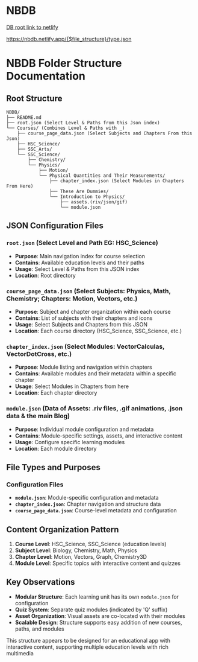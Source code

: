 # NBDB

[DB root link to netlify](https://nbdb.netlify.app/id.json)

https://nbdb.netlify.app/{$file_structure}/type.json


# NBDB Folder Structure Documentation

## Root Structure
```
NBDB/
├── README.md
├── root.json (Select Level & Paths from this Json index)
└── Courses/ (Combines Level & Paths with _)
    ├── course_page_data.json (Select Subjects and Chapters From this Json)
    ├── HSC_Science/
    ├── SSC_Arts/
    └── SSC_Science/
        ├── Chemistry/
        └── Physics/
            ├── Motion/
            └── Physical Quantities and Their Measurements/
                ├── chapter_index.json (Select Modules in Chapters From Here)
                ├── These Are Dummies/
                └── Introduction to Physics/                
                    ├── assets.(riv/json/gif)
                    └── module.json
```

## JSON Configuration Files

### `root.json` (Select Level and Path EG: HSC_Science)
- **Purpose**: Main navigation index for course selection
- **Contains**: Available education levels and their paths
- **Usage**: Select Level & Paths from this JSON index
- **Location**: Root directory

### `course_page_data.json` (Select Subjects: Physics, Math, Chemistry; Chapters: Motion, Vectors, etc.)
- **Purpose**: Subject and chapter organization within each course
- **Contains**: List of subjects with their chapters and icons
- **Usage**: Select Subjects and Chapters from this JSON
- **Location**: Each course directory (HSC_Science, SSC_Science, etc.)

### `chapter_index.json` (Select Modules: VectorCalculas, VectorDotCross, etc.)
- **Purpose**: Module listing and navigation within chapters
- **Contains**: Available modules and their metadata within a specific chapter
- **Usage**: Select Modules in Chapters from here
- **Location**: Each chapter directory

### `module.json` (Data of Assets: .riv files, .gif animations, .json data & the main Blog)
- **Purpose**: Individual module configuration and metadata
- **Contains**: Module-specific settings, assets, and interactive content
- **Usage**: Configure specific learning modules
- **Location**: Each module directory

## File Types and Purposes

### Configuration Files
- **`module.json`**: Module-specific configuration and metadata
- **`chapter_index.json`**: Chapter navigation and structure data
- **`course_page_data.json`**: Course-level metadata and configuration

## Content Organization Pattern

1. **Course Level**: HSC_Science, SSC_Science (education levels)
2. **Subject Level**: Biology, Chemistry, Math, Physics
3. **Chapter Level**: Motion, Vectors, Graph, Chemistry3D
4. **Module Level**: Specific topics with interactive content and quizzes

## Key Observations

- **Modular Structure**: Each learning unit has its own `module.json` for configuration
- **Quiz System**: Separate quiz modules (indicated by 'Q' suffix)
- **Asset Organization**: Visual assets are co-located with their modules
- **Scalable Design**: Structure supports easy addition of new courses, paths, and modules

This structure appears to be designed for an educational app with interactive content, supporting multiple education levels with rich multimedia


